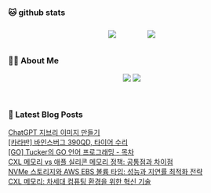 
###  🐱 github stats  

<div id="main" align="center">
    <img src="https://github-readme-stats.vercel.app/api?username=peterica&count_private=true&show_icons=true&theme=radical"
        style="height: auto; margin-left: 20px; margin-right: 20px; padding: 10px;"/>
    <img src="https://github-readme-stats.vercel.app/api/top-langs/?username=peterica&layout=compact"   
        style="height: auto; margin-left: 20px; margin-right: 20px; padding: 10px;"/>
</div>

###  💁‍♀️ About Me  
<p align="center">
    <a href="https://peterica.tistory.com/"><img src="https://img.shields.io/badge/Blog-FF5722?style=flat-square&logo=Blogger&logoColor=white"/></a>
    <a href="mailto:ilovefran.ofm@gmail.com"><img src="https://img.shields.io/badge/Gmail-d14836?style=flat-square&logo=Gmail&logoColor=white&link=ilovefran.ofm@gmail.com"/></a>
</p>

<br>

### 📕 Latest Blog Posts   

<a href ="https://peterica.tistory.com/919"> ChatGPT 지브리 이미지 만들기 </a> <br>
<a href ="https://peterica.tistory.com/907"> [카라반] 바인스버그 390QD, 타이어 수리 </a> <br>
<a href ="https://peterica.tistory.com/908"> [GO] Tucker의 GO 언어 프로그래밍 - 목차 </a> <br>
<a href ="https://peterica.tistory.com/916"> CXL 메모리 vs 애플 실리콘 메모리 정책: 공통점과 차이점 </a> <br>
<a href ="https://peterica.tistory.com/917"> NVMe 스토리지와 AWS EBS 볼륨 타입: 성능과 지연률 최적화 전략 </a> <br>
<a href ="https://peterica.tistory.com/915"> CXL 메모리: 차세대 컴퓨팅 환경을 위한 혁신 기술 </a> <br>
